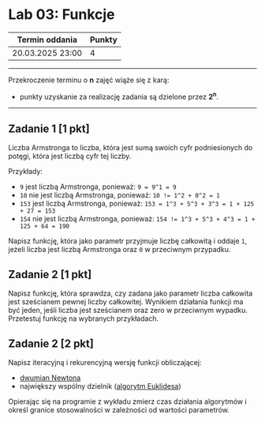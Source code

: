 # Lab 03: Funkcje

| Termin oddania | Punkty     |
|----------------|:-----------|
|    20.03.2025 23:00 |   4      |

--- 
Przekroczenie terminu o **n** zajęć wiąże się z karą:
- punkty uzyskanie za realizację zadania są dzielone przez **2<sup>n</sup>**.

--- 
## Zadanie 1 [1 pkt]
Liczba Armstronga to liczba, która jest sumą swoich cyfr podniesionych do potęgi, która jest liczbą cyfr tej liczby.

Przykłady:

- `9` jest liczbą Armstronga, ponieważ: `9 = 9^1 = 9`
- `10` nie jest liczbą Armstronga, ponieważ: `10 != 1^2 + 0^2 = 1`
- `153` jest liczbą Armstronga, ponieważ: `153 = 1^3 + 5^3 + 3^3 = 1 + 125 + 27 = 153`
- `154` nie jest liczbą Armstronga, ponieważ: `154 != 1^3 + 5^3 + 4^3 = 1 + 125 + 64 = 190`

Napisz funkcję, która jako parametr przyjmuje liczbę całkowitą i oddaje `1`, jeżeli liczba jest liczbą Armstronga oraz `0` w przeciwnym przypadku.

## Zadanie 2 [1 pkt]
Napisz funkcję, która sprawdza, czy zadana jako parametr liczba całkowita jest sześcianem pewnej liczby
całkowitej. Wynikiem działania funkcji ma być jeden, jeśli liczba jest sześcianem oraz zero w przeciwnym wypadku.
Przetestuj funkcję na wybranych przykładach.

## Zadanie 2 [2 pkt]
Napisz iteracyjną i rekurencyjną wersję funkcji obliczającej:
- [dwumian Newtona](https://pl.wikipedia.org/wiki/Symbol_Newtona)
- największy wspólny dzielnik ([algorytm Euklidesa](https://pl.wikipedia.org/wiki/Algorytm_Euklidesa))

Opierając się na programie z wykładu zmierz czas działania algorytmów i określ granice stosowalności w zależności od wartości parametrów.

